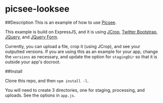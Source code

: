 # picsee-looksee

##Description
This is an example of how to use [Picsee](https://github.com/dlochrie/picsee).

This example is build on ExpressJS, and it is using 
[JCrop](https://github.com/tapmodo/Jcrop), 
[Twitter Bootstrap](http://twitter.github.io/bootstrap/), 
[JQuery](http://jquery.com/), 
and [JQuery Form](https://github.com/malsup/form/).

Currently, you can upload a file, crop it (using JCrop), and see your outputted versions. 
If you are using this as an example for your app, change the `versions` as necessary, and 
update the option for `stagingDir` so that it is outside your app's docroot.

##Install

Clone this repo, and then `npm install -l`.

You will need to create 3 directories, one for staging, processing, and uploads. See the options in 
`app.js`.

